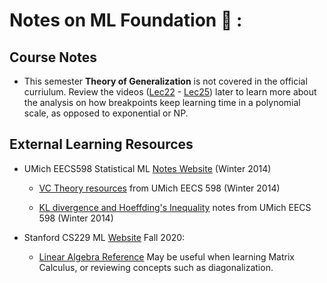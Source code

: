 # Notes on ML Foundation :rocket: :

## Course Notes

- This semester **Theory of Generalization** is not covered in the official curriulum. Review the videos ([Lec22](https://www.youtube.com/watch?v=rUFqB5Z3YHQ&list=PLXVfgk9fNX2I7tB6oIINGBmW50rrmFTqf&index=22) - [Lec25](https://www.youtube.com/watch?v=rUFqB5Z3YHQ&list=PLXVfgk9fNX2I7tB6oIINGBmW50rrmFTqf&index=22)) later to learn more about the analysis on how breakpoints keep learning time in a polynomial scale, as opposed to exponential or NP.

## External Learning Resources
- UMich EECS598 Statistical ML [Notes Website](https://web.eecs.umich.edu/~cscott/past_courses/eecs598w14/index.html) (Winter 2014)
    - [VC Theory resources](https://web.eecs.umich.edu/~cscott/past_courses/eecs598w14/notes/05_vc_theory.pdf) from UMich EECS 598 (Winter 2014)

    - [KL divergence and Hoeffding's Inequality](https://web.eecs.umich.edu/~cscott/past_courses/eecs598w14/notes/03_hoeffding.pdf) notes from UMich EECS 598 (Winter 2014)

- Stanford CS229 ML [Website](http://cs229.stanford.edu/syllabus-fall2020.html) Fall 2020:
    - [Linear Algebra Reference](http://cs229.stanford.edu/notes2020fall/notes2020fall/linalg2.pdf)
    May be useful when learning Matrix Calculus, or reviewing concepts such as diagonalization.
